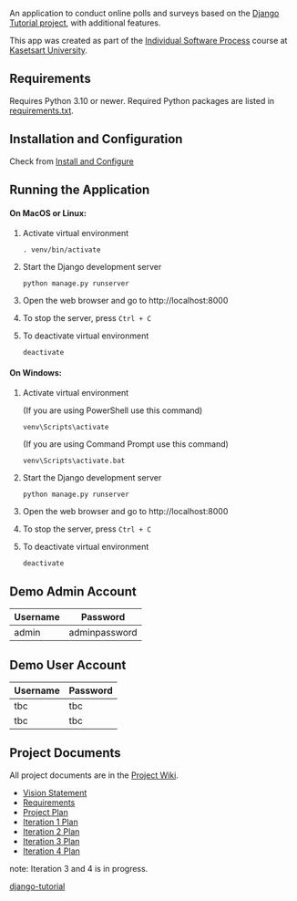 An application to conduct online polls and surveys based
on the [Django Tutorial project](https://docs.djangoproject.com/en/5.1/intro/tutorial01/), with
additional features.

This app was created as part of the [Individual Software Process](
https://cpske.github.io/ISP) course at [Kasetsart University](https://www.ku.ac.th).


 ## Requirements

Requires Python 3.10 or newer.  Required Python packages are listed in [requirements.txt](./requirements.txt). 

## Installation and Configuration
Check from [Install and Configure](Installation.md)

## Running the Application

#### On MacOS or Linux:

1. Activate virtual environment
    ```terminal
    . venv/bin/activate
    ```

2. Start the Django development server
    ```terminal
    python manage.py runserver
    ```
3. Open the web browser and go to http://localhost:8000

4. To stop the server, press `Ctrl + C`

5. To deactivate virtual environment
    ```terminal
    deactivate
    ```

#### On Windows:

1. Activate virtual environment

    (If you are using PowerShell use this command)
    ```terminal
    venv\Scripts\activate
    ```
   (If you are using Command Prompt use this command)
    ```terminal
    venv\Scripts\activate.bat
    ```

2. Start the Django development server
    ```terminal
    python manage.py runserver
    ```

3. Open the web browser and go to http://localhost:8000
4. To stop the server, press `Ctrl + C`
5. To deactivate virtual environment
    ```terminal
    deactivate
    ```

## Demo Admin Account
| Username | Password |
|----------|----------|
| admin    | adminpassword     |

## Demo User Account
| Username | Password |
|----------|----------|
| tbc      | tbc  |
| tbc     | tbc |


## Project Documents

All project documents are in the [Project Wiki](../../wiki/Home).

- [Vision Statement](../../wiki/Vision%20Statement)
- [Requirements](../../wiki/Requirements)
- [Project Plan](../../wiki/Project%20Plan)
- [Iteration 1 Plan](../../wiki/Iteration%201%20Plan)
- [Iteration 2 Plan](../../wiki/Iteration-2-Plan)
- [Iteration 3 Plan](../../wiki/Iteration-3-Plan)
- [Iteration 4 Plan](../../wiki/Iteration-4-Plan)

note: Iteration 3 and 4 is in progress.

[django-tutorial](https://docs.djangoproject.com/en/5.1/intro/tutorial01/)
